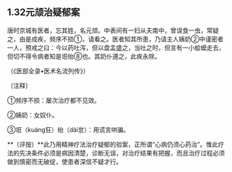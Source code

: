 ## 1.32元颃治疑郁案

唐时京城有医者，忘其姓，名元颃。中表间有一妇从夫南中，曾误食一虫，常疑之，由是成疾，频序不损①，请看之。医者知其所患，乃请主人姨奶②中谨密者一人，预戒之曰：今以药吐泻，但以盘盂盛之，当吐之时，但言有一小蛤蟆走去，但切不得令病者知是诳绐⑧也。其奶仆遵之，此疾永除。

（《医部全录•医术名流列传》）

〔注释〕

①频序不损：屡次治疗都不见效。

②姨奶：女奴仆。

③诳（kuáng狂）绐（dài怠）：用谎言哄骗。

**〔评按〕**此乃用精神疗法治疗疑郁的验案，正所谓“心病仍须心药治”。惟此疗法的先决条件必须是病因清楚，诊断无误，对治疗结果有把握，而且治疗过程必须做到慎密而无破绽，使患者深信不疑才行。
